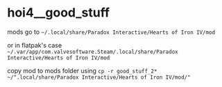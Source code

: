 # hoi4__good_stuff

mods go to `~/.local/share/Paradox Interactive/Hearts of Iron IV/mod`

or in flatpak's case `~/.var/app/com.valvesoftware.Steam/.local/share/Paradox Interactive/Hearts of Iron IV/mod`

copy mod to mods folder using `cp -r good_stuff_2* ~/".local/share/Paradox Interactive/Hearts of Iron IV/mod/"`
